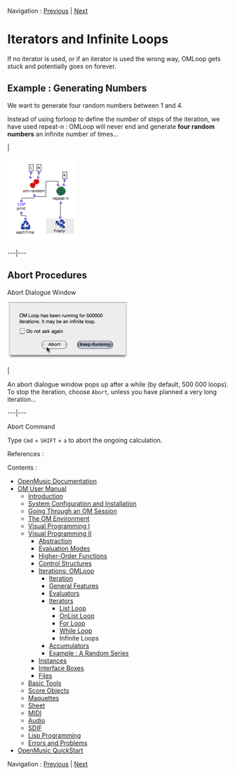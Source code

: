 
Navigation : [Previous](WhileLoop "page précédente\(While Loop\)")
| [Next](LoopAccumulators "Next\(Accumulators\)")

# Iterators and Infinite Loops

If no iterator is used, or if an iterator is used the wrong way, OMLoop gets
stuck and potentially goes on forever.

## Example : Generating Numbers

We want to generate four random numbers between 1 and 4.

Instead of using forloop to define the number of steps of the iteration, we
have used repeat-n : OMLoop will never end and generate **four random
numbers** an infinite number of times...

|

![](../res/infiniteloop.png)  
  
---|---  
  
## Abort Procedures

Abort Dialogue Window

![](../res/ABORT.png)

|

An abort dialogue window pops up after a while (by default, 500 000 loops). To
stop the iteration, choose `Abort`, unless you have planned a very long
iteration...  
  
---|---  
  
Abort Command

Type `Cmd` \+ `SHIFT` \+ `a` to abort the ongoing calculation.

References :

Contents :

  * [OpenMusic Documentation](OM-Documentation)
  * [OM User Manual](OM-User-Manual)
    * [Introduction](00-Contents)
    * [System Configuration and Installation](Installation)
    * [Going Through an OM Session](Goingthrough)
    * [The OM Environment](Environment)
    * [Visual Programming I](BasicVisualProgramming)
    * [Visual Programming II](AdvancedVisualProgramming)
      * [Abstraction](Abstraction)
      * [Evaluation Modes](EvalModes)
      * [Higher-Order Functions](HighOrder)
      * [Control Structures](Control)
      * [Iterations: OMLoop](OMLoop)
        * [Iteration](LoopIntro)
        * [General Features](LoopGeneral)
        * [Evaluators](LoopEvaluators)
        * [Iterators](LoopIterators)
          * [List Loop](ListLoop)
          * [OnList Loop](OnListLoop)
          * [For Loop](ForLoop)
          * [While Loop](WhileLoop)
          * Infinite Loops
        * [Accumulators](LoopAccumulators)
        * [Example : A Random Series](LoopExample)
      * [Instances](Instances)
      * [Interface Boxes](InterfaceBoxes)
      * [Files](Files)
    * [Basic Tools](BasicObjects)
    * [Score Objects](ScoreObjects)
    * [Maquettes](Maquettes)
    * [Sheet](Sheet)
    * [MIDI](MIDI)
    * [Audio](Audio)
    * [SDIF](SDIF)
    * [Lisp Programming](Lisp)
    * [Errors and Problems](errors)
  * [OpenMusic QuickStart](QuickStart-Chapters)

Navigation : [Previous](WhileLoop "page précédente\(While Loop\)")
| [Next](LoopAccumulators "Next\(Accumulators\)")

